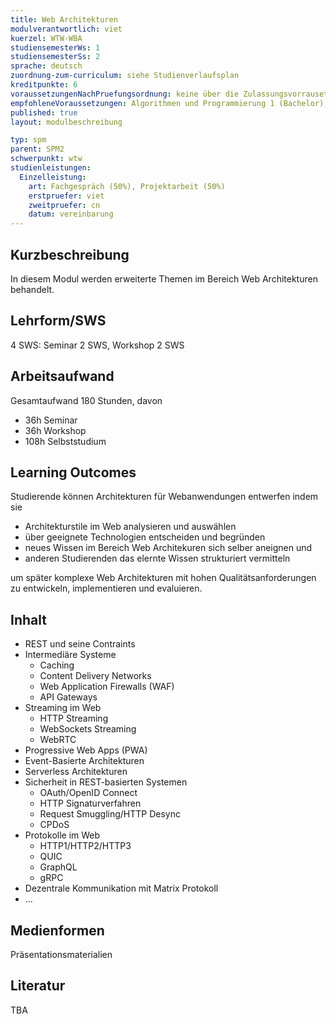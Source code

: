 ```yaml
---
title: Web Architekturen 
modulverantwortlich: viet
kuerzel: WTW-WBA
studiensemesterWs: 1
studiensemesterSs: 2
sprache: deutsch
zuordnung-zum-curriculum: siehe Studienverlaufsplan
kreditpunkte: 6
voraussetzungenNachPruefungsordnung: keine über die Zulassungsvorrausetzungen zum Studium hinausgehenden
empfohleneVoraussetzungen: Algorithmen und Programmierung 1 (Bachelor), Alogrithmen und Programmierung 2 (Bachelor), Paradigmen der Programmierung (Bachelor), Kommunikationstechnik und Netze (Bachelor); Datenbanken (Bachelor); Grundlagen des Webs (Bachelor); Frameworks, Daten und Dienste im Web (Bachelor); Praktische IT-Sicherheit (Bachelor)
published: true
layout: modulbeschreibung

typ: spm
parent: SPM2
schwerpunkt: wtw
studienleistungen:
  Einzelleistung:
    art: Fachgespräch (50%), Projektarbeit (50%)
    erstpruefer: viet
    zweitpruefer: cn
    datum: vereinbarung
---
```

## Kurzbeschreibung

In diesem Modul werden erweiterte Themen im Bereich Web Architekturen behandelt. 

## Lehrform/SWS

4 SWS: Seminar 2 SWS, Workshop 2 SWS

## Arbeitsaufwand
Gesamtaufwand 180 Stunden, davon 
- 36h Seminar 
- 36h Workshop 
- 108h Selbststudium 

## Learning Outcomes

Studierende können Architekturen für  Webanwendungen entwerfen indem sie

* Architekturstile im Web analysieren und auswählen
* über geeignete Technologien entscheiden und begründen
* neues Wissen im Bereich Web Architekuren sich selber aneignen und
* anderen Studierenden das elernte Wissen strukturiert vermitteln

um später komplexe Web Architekturen mit hohen Qualitätsanforderungen zu entwickeln, implementieren und evaluieren.

## Inhalt

* REST und seine Contraints
* Intermediäre Systeme
  * Caching
  * Content Delivery Networks
  * Web Application Firewalls (WAF)
  * API Gateways
* Streaming im Web
  * HTTP Streaming
  * WebSockets Streaming
  * WebRTC
* Progressive Web Apps (PWA)
* Event-Basierte Architekturen
* Serverless Architekturen
* Sicherheit in REST-basierten Systemen
  * OAuth/OpenID Connect
  * HTTP Signaturverfahren
  * Request Smuggling/HTTP Desync
  * CPDoS
* Protokolle im Web
  * HTTP1/HTTP2/HTTP3
  * QUIC
  * GraphQL
  * gRPC
* Dezentrale Kommunikation mit Matrix Protokoll
* ...

## Medienformen

Präsentationsmaterialien

## Literatur

TBA